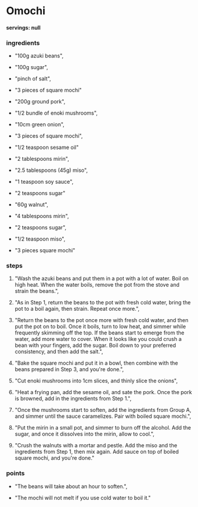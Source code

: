 # Omochi
#### servings: null
### ingredients
- "100g azuki beans",
- "100g sugar",
- "pinch of salt",
- "3 pieces of square mochi"
  
- "200g ground pork",
- "1/2 bundle of enoki mushrooms",
- "10cm green onion",
- "3 pieces of square mochi",
- "1/2 teaspoon sesame oil"

- "2 tablespoons mirin",
- "2.5 tablespoons (45g) miso",
- "1 teaspoon soy sauce",
- "2 teaspoons sugar"

- "60g walnut",
- "4 tablespoons mirin",
- "2 teaspoons sugar",
- "1/2 teaspoon miso",
- "3 pieces square mochi"
          
### steps
1. "Wash the azuki beans and put them in a pot with a lot of water. Boil on high heat. When the water boils, remove the pot from the stove and strain the beans.",

2. "As in Step 1, return the beans to the pot with fresh cold water, bring the pot to a boil again, then strain. Repeat once more.",

3. "Return the beans to the pot once more with fresh cold water, and then put the pot on to boil. Once it boils, turn to low heat, and simmer while frequently skimming off the top. If the beans start to emerge from the water, add more water to cover. When it looks like you could crush a bean with your fingers, add the sugar. Boil down to your preferred consistency, and then add the salt.",

4. "Bake the square mochi and put it in a bowl, then combine with the beans prepared in Step 3, and you're done.",

5. "Cut enoki mushrooms into 1cm slices, and thinly slice the onions",

6. "Heat a frying pan, add the sesame oil, and sate the pork. Once the pork is browned, add in the ingredients from Step 1.",

7. "Once the mushrooms start to soften, add the ingredients from Group A, and simmer until the sauce caramelizes. Pair with boiled square mochi.",

8. "Put the mirin in a small pot, and simmer to burn off the alcohol. Add the sugar, and once it dissolves into the mirin, allow to cool.",

9. "Crush the walnuts with a mortar and pestle. Add the miso and the ingredients from Step 1, then mix again. Add sauce on top of boiled square mochi, and you're done."
            
### points
- "The beans will take about an hour to soften.",

- "The mochi will not melt if you use cold water to boil it."